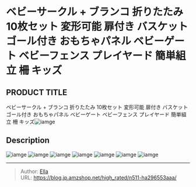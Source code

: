 # ベビーサークル &#43; ブランコ  折りたたみ 10枚セット  変形可能 扉付き バスケットゴール付き おもちゃパネル ベビーゲート ベビーフェンス プレイヤード 簡単組立 柵 キッズ


## PRODUCT TITLE 

ベビーサークル &#43; ブランコ  折りたたみ 10枚セット  変形可能 扉付き バスケットゴール付き おもちゃパネル ベビーゲート ベビーフェンス プレイヤード 簡単組立 柵 キッズ![iamge](https://b2bfiles1.gigab2b.cn/image/wkseller/303/20221024_4d853fb14e9e0bfca85237cc1ede9067.jpg)

## Description











![iamge](https://b2bfiles1.gigab2b.cn/image/wkseller/303/20221024_641d8801de87c3ac841016246ba14e59.jpg)
![iamge](https://b2bfiles1.gigab2b.cn/image/wkseller/303/20221024_694b2f498bae721f5f5e3a4e42e18c4a.jpg)
![iamge](https://b2bfiles1.gigab2b.cn/image/wkseller/303/20221024_21f790f4e5bce4244231872b3596d268.jpg)
![iamge](https://b2bfiles1.gigab2b.cn/image/wkseller/303/20221024_f95fa4edab8f7bcb5b4e20ccfce2c9ba.jpg)
![iamge](https://b2bfiles1.gigab2b.cn/image/wkseller/303/20221024_5f7b36a57cfcf697163e36b915d579ab.jpg)
![iamge](https://b2bfiles1.gigab2b.cn/image/wkseller/303/20221024_4f9820b7d1aa3f016b1c26d15d567f9b.jpg)
![iamge](https://b2bfiles1.gigab2b.cn/image/wkseller/303/20221107_970ec6d3264e87c658a80906956d70ab.png)


---

> Author: [Ella](https://blog.jp.amzshop.net/)  
> URL: https://blog.jp.amzshop.net/high_rated/n511-ha296553aaa/  

